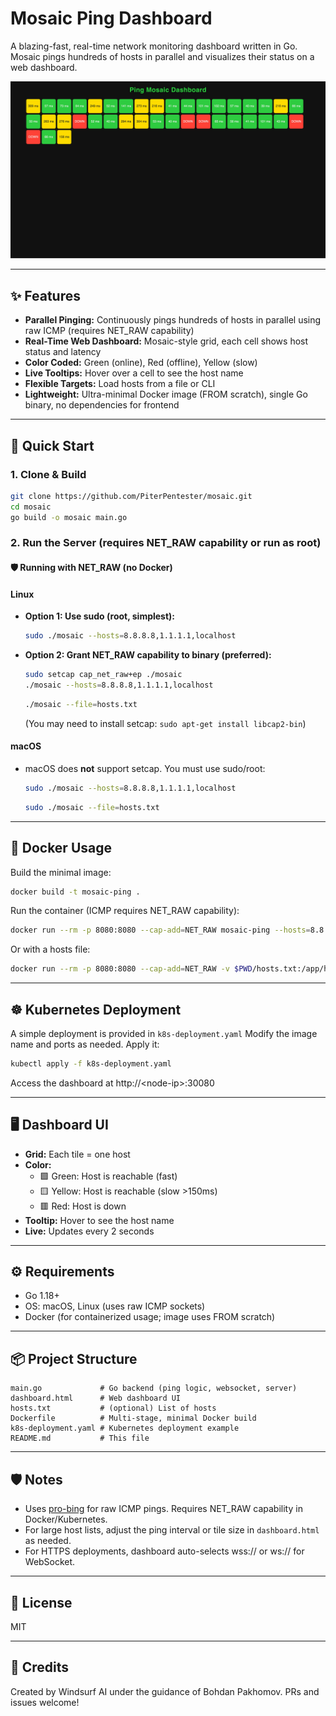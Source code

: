 # Mosaic Ping Dashboard

A blazing-fast, real-time network monitoring dashboard written in Go. Mosaic pings hundreds of hosts in parallel and visualizes their status on a web dashboard.

![Mosaic Dashboard Screenshot](demo.png)

---

## ✨ Features
- **Parallel Pinging:** Continuously pings hundreds of hosts in parallel using raw ICMP (requires NET_RAW capability)
- **Real-Time Web Dashboard:** Mosaic-style grid, each cell shows host status and latency
- **Color Coded:** Green (online), Red (offline), Yellow (slow)
- **Live Tooltips:** Hover over a cell to see the host name
- **Flexible Targets:** Load hosts from a file or CLI
- **Lightweight:** Ultra-minimal Docker image (FROM scratch), single Go binary, no dependencies for frontend

---

## 🚀 Quick Start

### 1. Clone & Build
```bash
git clone https://github.com/PiterPentester/mosaic.git
cd mosaic
go build -o mosaic main.go
```

### 2. Run the Server (requires NET_RAW capability or run as root)
#### 🛡️ Running with NET_RAW (no Docker)

#### Linux
- **Option 1: Use sudo (root, simplest):**
  ```bash
  sudo ./mosaic --hosts=8.8.8.8,1.1.1.1,localhost
  ```
- **Option 2: Grant NET_RAW capability to binary (preferred):**
  ```bash
  sudo setcap cap_net_raw+ep ./mosaic
  ./mosaic --hosts=8.8.8.8,1.1.1.1,localhost
  ```
  ```bash
  ./mosaic --file=hosts.txt
  ```
  (You may need to install setcap: `sudo apt-get install libcap2-bin`)

#### macOS
- macOS does **not** support setcap. You must use sudo/root:
  ```bash
  sudo ./mosaic --hosts=8.8.8.8,1.1.1.1,localhost
  ```
  ```bash
  sudo ./mosaic --file=hosts.txt
  ```

---

## 🐳 Docker Usage

Build the minimal image:
```bash
docker build -t mosaic-ping .
```

Run the container (ICMP requires NET_RAW capability):
```bash
docker run --rm -p 8080:8080 --cap-add=NET_RAW mosaic-ping --hosts=8.8.8.8,1.1.1.1,localhost
```

Or with a hosts file:
```bash
docker run --rm -p 8080:8080 --cap-add=NET_RAW -v $PWD/hosts.txt:/app/hosts.txt mosaic-ping --file=hosts.txt
```

---

## ☸️ Kubernetes Deployment

A simple deployment is provided in `k8s-deployment.yaml`
Modify the image name and ports as needed.
Apply it:
```bash
kubectl apply -f k8s-deployment.yaml
```
Access the dashboard at http://\<node-ip\>:30080

---

## 🖥️ Dashboard UI
- **Grid:** Each tile = one host
- **Color:**
  - 🟩 Green: Host is reachable (fast)
  - 🟨 Yellow: Host is reachable (slow >150ms)
  - 🟥 Red: Host is down
- **Tooltip:** Hover to see the host name
- **Live:** Updates every 2 seconds

---

## ⚙️ Requirements
- Go 1.18+
- OS: macOS, Linux (uses raw ICMP sockets)
- Docker (for containerized usage; image uses FROM scratch)

---

## 📦 Project Structure
```
main.go             # Go backend (ping logic, websocket, server)
dashboard.html      # Web dashboard UI
hosts.txt           # (optional) List of hosts
Dockerfile          # Multi-stage, minimal Docker build
k8s-deployment.yaml # Kubernetes deployment example
README.md           # This file
```

---

## 🛡️ Notes
- Uses [pro-bing](https://github.com/prometheus-community/pro-bing) for raw ICMP pings. Requires NET_RAW capability in Docker/Kubernetes.
- For large host lists, adjust the ping interval or tile size in `dashboard.html` as needed.
- For HTTPS deployments, dashboard auto-selects wss:// or ws:// for WebSocket.

---

## 📄 License
MIT

---

## 🙌 Credits
Created by Windsurf AI under the guidance of Bohdan Pakhomov. PRs and issues welcome!
